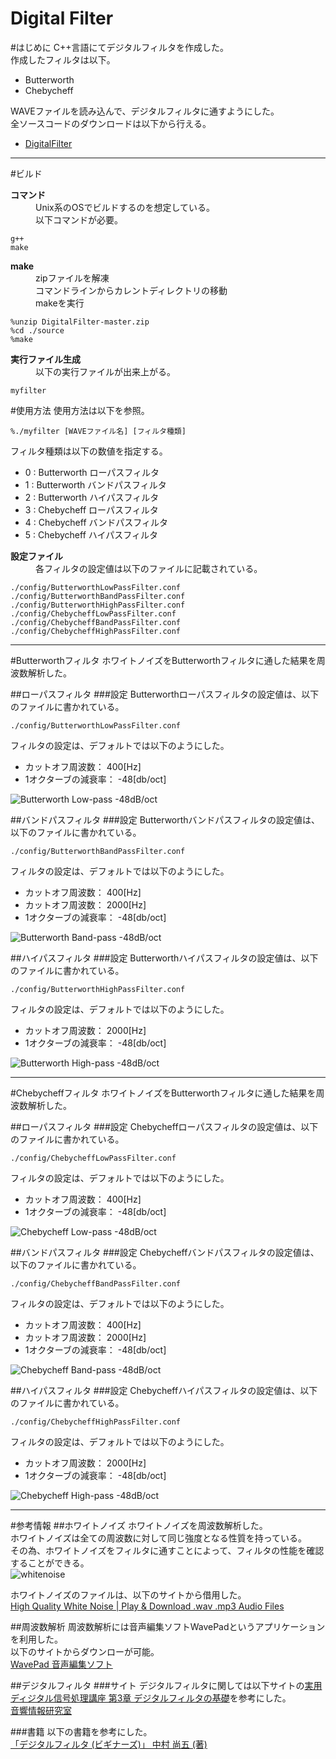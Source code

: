 Digital Filter
====================
#はじめに
C++言語にてデジタルフィルタを作成した。  
作成したフィルタは以下。

- Butterworth
- Chebycheff

WAVEファイルを読み込んで、デジタルフィルタに通すようにした。  
全ソースコードのダウンロードは以下から行える。

- [DigitalFilter](https://github.com/kantoku009/DigitalFilter/archive/master.zip)

----

#ビルド
<dl>
	<dt><strong>コマンド</strong></dt>
	<dd>Unix系のOSでビルドするのを想定している。</dd>
	<dd>以下コマンドが必要。</dd>
</dl>

	g++
	make

<dl>
	<dt><strong>make</strong></dt>
	<dd>zipファイルを解凍</dd>
	<dd>コマンドラインからカレントディレクトリの移動</dd>
	<dd>makeを実行</dd>
</dl>

	%unzip DigitalFilter-master.zip
	%cd ./source
	%make

<dl>
	<dt><strong>実行ファイル生成</strong></dt>
	<dd>以下の実行ファイルが出来上がる。</dd>
</dl>

	myfilter

#使用方法
使用方法は以下を参照。  

	%./myfilter [WAVEファイル名] [フィルタ種類]  

フィルタ種類は以下の数値を指定する。

 - 0 : Butterworth ローパスフィルタ
 - 1 : Butterworth バンドパスフィルタ
 - 2 : Butterworth ハイパスフィルタ
 - 3 : Chebycheff ローパスフィルタ
 - 4 : Chebycheff バンドパスフィルタ
 - 5 : Chebycheff ハイパスフィルタ

<dl>
	<dt><strong>設定ファイル</strong></dt>
	<dd>各フィルタの設定値は以下のファイルに記載されている。</dd>
</dl>

	./config/ButterworthLowPassFilter.conf
	./config/ButterworthBandPassFilter.conf
	./config/ButterworthHighPassFilter.conf
	./config/ChebycheffLowPassFilter.conf
	./config/ChebycheffBandPassFilter.conf
	./config/ChebycheffHighPassFilter.conf

----

#Butterworthフィルタ
ホワイトノイズをButterworthフィルタに通した結果を周波数解析した。

##ローパスフィルタ
###設定
Butterworthローパスフィルタの設定値は、以下のファイルに書かれている。  

	./config/ButterworthLowPassFilter.conf

フィルタの設定は、デフォルトでは以下のようにした。

- カットオフ周波数： 400[Hz]
- 1オクターブの減衰率： -48[db/oct]

![Butterworth Low-pass -48dB/oct](./img/Butterworth_lowpass_48dB.png)

##バンドパスフィルタ
###設定
Butterworthバンドパスフィルタの設定値は、以下のファイルに書かれている。  

	./config/ButterworthBandPassFilter.conf

フィルタの設定は、デフォルトでは以下のようにした。

- カットオフ周波数： 400[Hz]
- カットオフ周波数： 2000[Hz]
- 1オクターブの減衰率： -48[db/oct]

![Butterworth Band-pass -48dB/oct](./img/Butterworth_bandpass_48dB.png)

##ハイパスフィルタ
###設定
Butterworthハイパスフィルタの設定値は、以下のファイルに書かれている。  

	./config/ButterworthHighPassFilter.conf

フィルタの設定は、デフォルトでは以下のようにした。

- カットオフ周波数： 2000[Hz]
- 1オクターブの減衰率： -48[db/oct]

![Butterworth High-pass -48dB/oct](./img/Butterworth_highpass_48dB.png)

----

#Chebycheffフィルタ
ホワイトノイズをButterworthフィルタに通した結果を周波数解析した。

##ローパスフィルタ
###設定
Chebycheffローパスフィルタの設定値は、以下のファイルに書かれている。  

	./config/ChebycheffLowPassFilter.conf

フィルタの設定は、デフォルトでは以下のようにした。

- カットオフ周波数： 400[Hz]
- 1オクターブの減衰率： -48[db/oct]

![Chebycheff Low-pass -48dB/oct](./img/Chebycheff_lowpass_48dB.png)

##バンドパスフィルタ
###設定
Chebycheffバンドパスフィルタの設定値は、以下のファイルに書かれている。  

	./config/ChebycheffBandPassFilter.conf

フィルタの設定は、デフォルトでは以下のようにした。

- カットオフ周波数： 400[Hz]
- カットオフ周波数： 2000[Hz]
- 1オクターブの減衰率： -48[db/oct]

![Chebycheff Band-pass -48dB/oct](./img/Chebycheff_bandpass_48dB.png)

##ハイパスフィルタ
###設定
Chebycheffハイパスフィルタの設定値は、以下のファイルに書かれている。  

	./config/ChebycheffHighPassFilter.conf

フィルタの設定は、デフォルトでは以下のようにした。

- カットオフ周波数： 2000[Hz]
- 1オクターブの減衰率： -48[db/oct]

![Chebycheff High-pass -48dB/oct](./img/Chebycheff_highpass_48dB.png)

----

#参考情報
##ホワイトノイズ
ホワイトノイズを周波数解析した。  
ホワイトノイズは全ての周波数に対して同じ強度となる性質を持っている。  
その為、ホワイトノイズをフィルタに通すことによって、フィルタの性能を確認することができる。  
![whitenoise](./img/WhiteNoise.png)

ホワイトノイズのファイルは、以下のサイトから借用した。  
[High Quality White Noise | Play & Download .wav .mp3 Audio Files](http://www.audiocheck.net/testtones_whitenoise.php)

##周波数解析
周波数解析には音声編集ソフトWavePadというアプリケーションを利用した。  
以下のサイトからダウンローが可能。  
[WavePad 音声編集ソフト](http://www.nch.com.au/wavepad/jp/index.html?gclid=CLbS3J3y9MMCFRWSvQodjjYAqw)

##デジタルフィルタ
###サイト
デジタルフィルタに関しては以下サイトの[実用ディジタル信号処理講座 第3章 デジタルフィルタの基礎](http://www.sound.sie.dendai.ac.jp/dsp/Text/PDF/Chap3.pdf)を参考にした。  
[音響情報研究室](http://www.sound.sie.dendai.ac.jp/index-j.html)

###書籍
以下の書籍を参考にした。  
[「デジタルフィルタ (ビギナーズ)」  中村 尚五 (著)](http://www.amazon.co.jp/dp/4501313501/)

